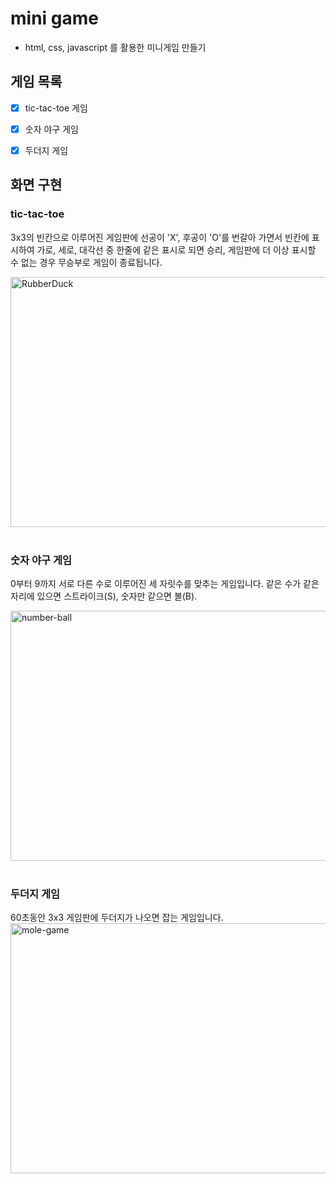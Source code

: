 # mini game

* html, css, javascript 를 활용한 미니게임 만들기


## 게임 목록  

* [x] tic-tac-toe 게임
        
* [x] 숫자 야구 게임
      
* [x] 두더지 게임


## 화면 구현

### tic-tac-toe
3x3의 빈칸으로 이루어진 게임판에 선공이 'X', 후공이 'O'를 번갈아 가면서 빈칸에 표시하여 가로, 세로, 대각선 중 한줄에 같은 표시로 되면 승리, 게임판에 더 이상 표시할 수 없는 경우 무승부로 게임이 종료됩니다. 

<img src="https://github.com/yejz0715/mini_game/assets/86754632/dae4ed97-e637-4785-8426-a33c555c0158" width="650px" height="400px" title="px(픽셀) 크기 설정" alt="RubberDuck"></img>
<br/><br/>

### 숫자 야구 게임
0부터 9까지 서로 다른 수로 이루어진 세 자릿수를 맞추는 게임입니다. 같은 수가 같은 자리에 있으면 스트라이크(S), 숫자만 같으면 볼(B).

<img src="https://github.com/yejz0715/mini_game/assets/86754632/9ce006a2-bdbd-4470-bdbe-fef221cc16f7" width="650px" height="400px" alt="number-ball"></img>
<br/><br/>

### 두더지 게임
60초동안 3x3 게임판에 두더지가 나오면 잡는 게임입니다. 
<img  width="650px" height="400px" alt="mole-game" src="https://github.com/yejz0715/mini_game/assets/86754632/14da356b-6484-42ea-ac84-8a0f746730d2">


<br/><br/>

